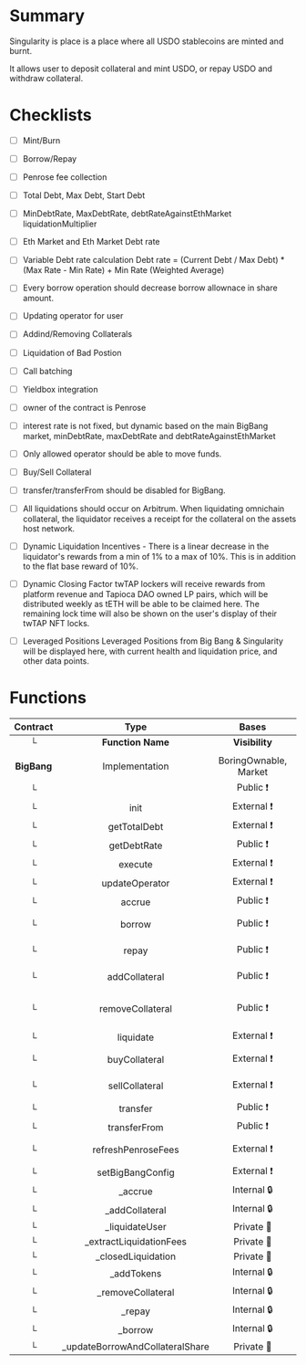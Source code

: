 # Summary

Singularity is place is a place where all USDO stablecoins are minted and burnt.

It allows user to deposit collateral and mint USDO, or repay USDO and withdraw collateral.

# Checklists
- [ ] Mint/Burn
- [ ] Borrow/Repay
- [ ] Penrose fee collection

- [ ] Total Debt, Max Debt, Start Debt
- [ ] MinDebtRate, MaxDebtRate, debtRateAgainstEthMarket liquidationMultiplier
- [ ] Eth Market and Eth Market Debt rate

- [ ] Variable Debt rate calculation
Debt rate = (Current Debt / Max Debt) * (Max Rate - Min Rate) + Min Rate (Weighted Average)

- [ ] Every borrow operation should decrease borrow allownace in share amount.
- [ ] Updating operator for user
- [ ] Addind/Removing Collaterals
- [ ] Liquidation of Bad Postion
- [ ] Call batching
- [ ] Yieldbox integration
- [ ] owner of the contract is Penrose
- [ ] interest rate is not fixed, but dynamic based on the main BigBang market, minDebtRate, maxDebtRate and debtRateAgainstEthMarket
- [ ]  Only allowed operator should be able to move funds.
- [ ] Buy/Sell Collateral
- [ ] transfer/transferFrom should be disabled for BigBang.
- [ ] All liquidations should occur on Arbitrum. When liquidating omnichain collateral, the liquidator receives a receipt for the collateral on the assets host network.
- [ ] Dynamic Liquidation Incentives - There is a linear decrease in the liquidator's rewards from a min of 1% to a max of 10%. This is in addition to the flat base reward of 10%.
- [ ] Dynamic Closing Factor
twTAP lockers will receive rewards from platform revenue and Tapioca DAO owned LP pairs, which will be distributed weekly as tETH will be able to be claimed here. The remaining lock time will also be shown on the user's display of their twTAP NFT locks. 

- [ ] Leveraged Positions
Leveraged Positions from Big Bang & Singularity will be displayed here, with current health and liquidation price, and other data points.

# Functions

|  Contract  |         Type        |       Bases      |                  |                 |
|:----------:|:-------------------:|:----------------:|:----------------:|:---------------:|
|     └      |  **Function Name**  |  **Visibility**  |  **Mutability**  |  **Modifiers**  |
||||||
| **BigBang** | Implementation | BoringOwnable, Market |||
| └ | <Constructor> | Public ❗️ | 🛑  | MarketERC20 |
| └ | init | External ❗️ | 🛑  | onlyOnce |
| └ | getTotalDebt | External ❗️ |   |NO❗️ |
| └ | getDebtRate | Public ❗️ |   |NO❗️ |
| └ | execute | External ❗️ | 🛑  |NO❗️ |
| └ | updateOperator | External ❗️ | 🛑  |NO❗️ |
| └ | accrue | Public ❗️ | 🛑  |NO❗️ |
| └ | borrow | Public ❗️ | 🛑  | notPaused solvent |
| └ | repay | Public ❗️ | 🛑  | notPaused allowedBorrow |
| └ | addCollateral | Public ❗️ | 🛑  | allowedBorrow notPaused |
| └ | removeCollateral | Public ❗️ | 🛑  | notPaused solvent allowedBorrow |
| └ | liquidate | External ❗️ | 🛑  | notPaused |
| └ | buyCollateral | External ❗️ | 🛑  | notPaused solvent |
| └ | sellCollateral | External ❗️ | 🛑  | notPaused solvent |
| └ | transfer | Public ❗️ | 🛑  |NO❗️ |
| └ | transferFrom | Public ❗️ | 🛑  |NO❗️ |
| └ | refreshPenroseFees | External ❗️ | 🛑  | onlyOwner notPaused |
| └ | setBigBangConfig | External ❗️ | 🛑  | onlyOwner |
| └ | _accrue | Internal 🔒 | 🛑  | |
| └ | _addCollateral | Internal 🔒 | 🛑  | |
| └ | _liquidateUser | Private 🔐 | 🛑  | |
| └ | _extractLiquidationFees | Private 🔐 | 🛑  | |
| └ | _closedLiquidation | Private 🔐 | 🛑  | |
| └ | _addTokens | Internal 🔒 | 🛑  | |
| └ | _removeCollateral | Internal 🔒 | 🛑  | |
| └ | _repay | Internal 🔒 | 🛑  | |
| └ | _borrow | Internal 🔒 | 🛑  | |
| └ | _updateBorrowAndCollateralShare | Private 🔐 | 🛑  | |
